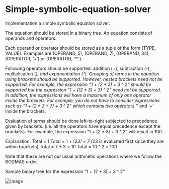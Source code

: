 # Simple-symbolic-equation-solver


Implementation a simple symbolic equation solver. 

The equation should be stored in a binary tree. An equation consists of operands and operators.

Each operand or operator should be stored as a tuple of the form (TYPE, VALUE). Examples 
are (OPERAND, 5), (OPERAND, 7), (OPERAND, 34), (OPERATOR, ‘+’) or 
(OPERATOR, '*’').

Following operators should be supported: addition (+), subtraction (-), multiplication (*), and 
exponentiation (^). Grouping of terms in the equation using brackets should be supported. 
However, nested brackets need not be supported. For example, the expression “1 + (2 * 3) + 3 
^ 2” should be supported but the expression “1 + ((2 * 3) + 3) ^ 2” need not be supported. In
addition, the expressions will have a maximum of only one operator inside the brackets. For 
example, you do not have to consider expressions such as “1 + (2 * 3 + 7) + 3 ^ 2” which 
contains two operators ‘*’ and ‘+’ inside the brackets.

Evaluation of terms should be done left-to-right subjected to precedence given by brackets. 
(i.e. all the operators have equal precedence except the brackets). For example, the expression 
“1 + (2 * 3) + 3 ^ 2” will result in 100.

Explanation:
Total = 1
Total = 1 + (2*3) = 7 (2*3 is evaluated first since they are within brackets)
Total = 7 + 3 = 10
Total = 10 ^ 2 = 100

Note that these are not our usual arithmetic operations where we follow the BODMAS order.

Sample binary tree for the expression “1 + (2 * 3) + 3 ^ 2”

![image](https://github.com/AkinduH/Simple_symbolic_equation_solver/assets/164672047/653e150f-58aa-4be8-a54e-416facff85c8)
